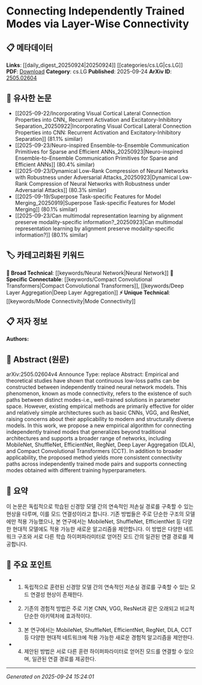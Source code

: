 <!-- KEYWORD_LINKING_METADATA:
{
  "processed_timestamp": "2025-09-24T15:24:01.890107",
  "vocabulary_version": "1.0",
  "selected_keywords": [
    "Mode Connectivity",
    "Neural Network",
    "Compact Convolutional Transformers",
    "Deep Layer Aggregation"
  ],
  "rejected_keywords": [],
  "similarity_scores": {
    "Mode Connectivity": 0.7,
    "Neural Network": 0.85,
    "Compact Convolutional Transformers": 0.78,
    "Deep Layer Aggregation": 0.77
  },
  "extraction_method": "AI_prompt_based",
  "budget_applied": true,
  "candidates_json": {
    "candidates": [
      {
        "surface": "mode connectivity",
        "canonical": "Mode Connectivity",
        "aliases": [
          "low-loss paths",
          "continuous paths"
        ],
        "category": "unique_technical",
        "rationale": "Mode Connectivity is a novel concept that describes the phenomenon of connecting different neural network solutions, which is central to the paper's contributions.",
        "novelty_score": 0.75,
        "connectivity_score": 0.65,
        "specificity_score": 0.8,
        "link_intent_score": 0.7
      },
      {
        "surface": "neural network models",
        "canonical": "Neural Network",
        "aliases": [
          "neural networks",
          "NN models"
        ],
        "category": "broad_technical",
        "rationale": "Neural Networks are the foundational technology discussed in the paper, providing context for the proposed connectivity methods.",
        "novelty_score": 0.4,
        "connectivity_score": 0.9,
        "specificity_score": 0.6,
        "link_intent_score": 0.85
      },
      {
        "surface": "Compact Convolutional Transformers",
        "canonical": "Compact Convolutional Transformers",
        "aliases": [
          "CCT"
        ],
        "category": "specific_connectable",
        "rationale": "Compact Convolutional Transformers represent a modern architecture that the paper's method applies to, highlighting its broader applicability.",
        "novelty_score": 0.7,
        "connectivity_score": 0.75,
        "specificity_score": 0.85,
        "link_intent_score": 0.78
      },
      {
        "surface": "Deep Layer Aggregation",
        "canonical": "Deep Layer Aggregation",
        "aliases": [
          "DLA"
        ],
        "category": "specific_connectable",
        "rationale": "Deep Layer Aggregation is a specific architecture that benefits from the proposed connectivity method, emphasizing its versatility.",
        "novelty_score": 0.68,
        "connectivity_score": 0.72,
        "specificity_score": 0.82,
        "link_intent_score": 0.77
      }
    ],
    "ban_list_suggestions": [
      "method",
      "experiment",
      "performance"
    ]
  },
  "decisions": [
    {
      "candidate_surface": "mode connectivity",
      "resolved_canonical": "Mode Connectivity",
      "decision": "linked",
      "scores": {
        "novelty": 0.75,
        "connectivity": 0.65,
        "specificity": 0.8,
        "link_intent": 0.7
      }
    },
    {
      "candidate_surface": "neural network models",
      "resolved_canonical": "Neural Network",
      "decision": "linked",
      "scores": {
        "novelty": 0.4,
        "connectivity": 0.9,
        "specificity": 0.6,
        "link_intent": 0.85
      }
    },
    {
      "candidate_surface": "Compact Convolutional Transformers",
      "resolved_canonical": "Compact Convolutional Transformers",
      "decision": "linked",
      "scores": {
        "novelty": 0.7,
        "connectivity": 0.75,
        "specificity": 0.85,
        "link_intent": 0.78
      }
    },
    {
      "candidate_surface": "Deep Layer Aggregation",
      "resolved_canonical": "Deep Layer Aggregation",
      "decision": "linked",
      "scores": {
        "novelty": 0.68,
        "connectivity": 0.72,
        "specificity": 0.82,
        "link_intent": 0.77
      }
    }
  ]
}
-->

# Connecting Independently Trained Modes via Layer-Wise Connectivity

## 📋 메타데이터

**Links**: [[daily_digest_20250924|20250924]] [[categories/cs.LG|cs.LG]]
**PDF**: [Download](https://arxiv.org/pdf/2505.02604.pdf)
**Category**: cs.LG
**Published**: 2025-09-24
**ArXiv ID**: [2505.02604](https://arxiv.org/abs/2505.02604)

## 🔗 유사한 논문
- [[2025-09-22/Incorporating Visual Cortical Lateral Connection Properties into CNN_ Recurrent Activation and Excitatory-Inhibitory Separation_20250922|Incorporating Visual Cortical Lateral Connection Properties into CNN: Recurrent Activation and Excitatory-Inhibitory Separation]] (81.1% similar)
- [[2025-09-23/Neuro-inspired Ensemble-to-Ensemble Communication Primitives for Sparse and Efficient ANNs_20250923|Neuro-inspired Ensemble-to-Ensemble Communication Primitives for Sparse and Efficient ANNs]] (80.4% similar)
- [[2025-09-23/Dynamical Low-Rank Compression of Neural Networks with Robustness under Adversarial Attacks_20250923|Dynamical Low-Rank Compression of Neural Networks with Robustness under Adversarial Attacks]] (80.3% similar)
- [[2025-09-19/Superpose Task-specific Features for Model Merging_20250919|Superpose Task-specific Features for Model Merging]] (80.1% similar)
- [[2025-09-23/Can multimodal representation learning by alignment preserve modality-specific information?_20250923|Can multimodal representation learning by alignment preserve modality-specific information?]] (80.1% similar)

## 🏷️ 카테고리화된 키워드
**🧠 Broad Technical**: [[keywords/Neural Network|Neural Network]]
**🔗 Specific Connectable**: [[keywords/Compact Convolutional Transformers|Compact Convolutional Transformers]], [[keywords/Deep Layer Aggregation|Deep Layer Aggregation]]
**⚡ Unique Technical**: [[keywords/Mode Connectivity|Mode Connectivity]]

## 📋 저자 정보

**Authors:** 

## 📄 Abstract (원문)

arXiv:2505.02604v4 Announce Type: replace 
Abstract: Empirical and theoretical studies have shown that continuous low-loss paths can be constructed between independently trained neural network models. This phenomenon, known as mode connectivity, refers to the existence of such paths between distinct modes-i.e., well-trained solutions in parameter space. However, existing empirical methods are primarily effective for older and relatively simple architectures such as basic CNNs, VGG, and ResNet, raising concerns about their applicability to modern and structurally diverse models. In this work, we propose a new empirical algorithm for connecting independently trained modes that generalizes beyond traditional architectures and supports a broader range of networks, including MobileNet, ShuffleNet, EfficientNet, RegNet, Deep Layer Aggregation (DLA), and Compact Convolutional Transformers (CCT). In addition to broader applicability, the proposed method yields more consistent connectivity paths across independently trained mode pairs and supports connecting modes obtained with different training hyperparameters.

## 📝 요약

이 논문은 독립적으로 학습된 신경망 모델 간의 연속적인 저손실 경로를 구축할 수 있는 현상을 다루며, 이를 모드 연결성이라고 합니다. 기존 방법들은 주로 단순한 구조의 모델에만 적용 가능했으나, 본 연구에서는 MobileNet, ShuffleNet, EfficientNet 등 다양한 현대적 모델에도 적용 가능한 새로운 알고리즘을 제안합니다. 이 방법은 다양한 네트워크 구조와 서로 다른 학습 하이퍼파라미터로 얻어진 모드 간의 일관된 연결 경로를 제공합니다.

## 🎯 주요 포인트

- 1. 독립적으로 훈련된 신경망 모델 간의 연속적인 저손실 경로를 구축할 수 있는 모드 연결성 현상이 존재한다.
- 2. 기존의 경험적 방법은 주로 기본 CNN, VGG, ResNet과 같은 오래되고 비교적 단순한 아키텍처에 효과적이다.
- 3. 본 연구에서는 MobileNet, ShuffleNet, EfficientNet, RegNet, DLA, CCT 등 다양한 현대적 네트워크에 적용 가능한 새로운 경험적 알고리즘을 제안한다.
- 4. 제안된 방법은 서로 다른 훈련 하이퍼파라미터로 얻어진 모드를 연결할 수 있으며, 일관된 연결 경로를 제공한다.


---

*Generated on 2025-09-24 15:24:01*